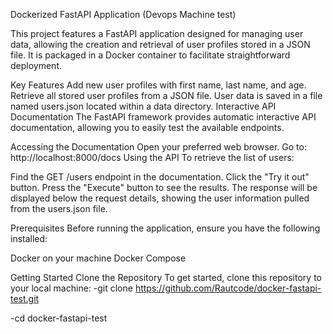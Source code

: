 Dockerized FastAPI Application (Devops Machine test)

This project features a FastAPI application designed for managing user data, allowing the creation and retrieval of user profiles stored in a JSON file. It is packaged in a Docker container to facilitate straightforward deployment.

Key Features
Add new user profiles with first name, last name, and age.
Retrieve all stored user profiles from a JSON file.
User data is saved in a file named users.json located within a data directory.
Interactive API Documentation
The FastAPI framework provides automatic interactive API documentation, allowing you to easily test the available endpoints.

Accessing the Documentation
Open your preferred web browser.
Go to: http://localhost:8000/docs
Using the API
To retrieve the list of users:

Find the GET /users endpoint in the documentation.
Click the "Try it out" button.
Press the "Execute" button to see the results.
The response will be displayed below the request details, showing the user information pulled from the users.json file.

Prerequisites
Before running the application, ensure you have the following installed:

Docker on your machine
Docker Compose 

Getting Started
Clone the Repository
To get started, clone this repository to your local machine:
-git clone https://github.com/Rautcode/docker-fastapi-test.git

-cd docker-fastapi-test
